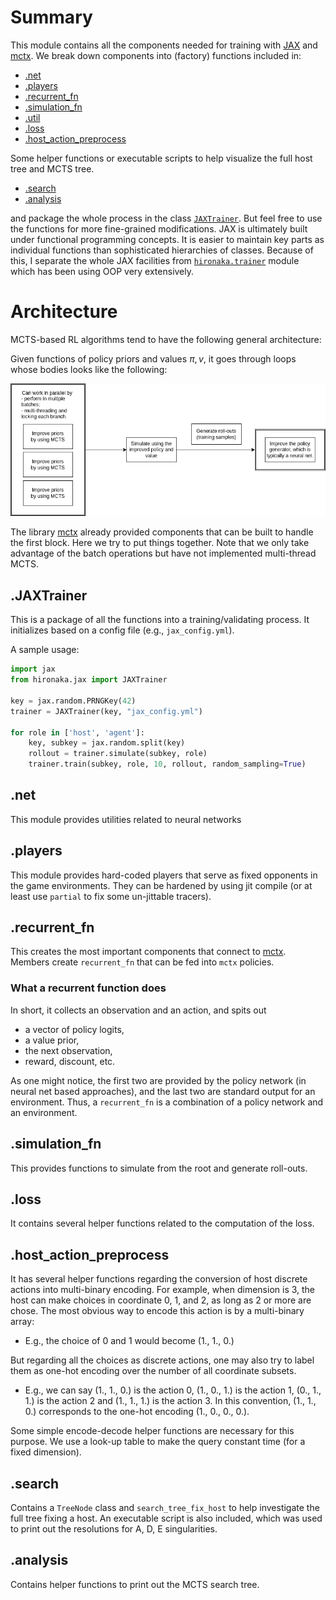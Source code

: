 # Summary

This module contains all the components needed for training with [JAX](https://github.com/google/jax)
and [mctx](https://github.com/deepmind/mctx).
We break down components into (factory) functions included in:

- [.net](net.py)
- [.players](players.py)
- [.recurrent_fn](recurrent_fn.py)
- [.simulation_fn](simulation_fn.py)
- [.util](util.py)
- [.loss](loss.py)
- [.host_action_preprocess](host_action_preprocess.py)

Some helper functions or executable scripts to help visualize the full host tree and MCTS tree.
- [.search](search.py)
- [.analysis](analysis.py)

and package the whole process in the class [`JAXTrainer`](jax_trainer.py). But feel free to use the functions for more
fine-grained modifications.
JAX is ultimately built under functional programming concepts. It is easier to maintain key parts as individual
functions than sophisticated hierarchies of classes.
Because of this, I separate the whole JAX facilities from [`hironaka.trainer`](../trainer) module which has been using 
OOP very extensively.

# Architecture

MCTS-based RL algorithms tend to have the following general architecture:

Given functions of policy priors and values $\pi, v$, it goes through loops whose bodies
looks like the following:

![architect](img/MCTS.png)

The library [mctx](https://github.com/deepmind/mctx) already provided components that can be built to handle the first
block. Here we try to put things together. Note that we only take advantage of the batch operations but have not implemented multi-thread MCTS.

## .JAXTrainer

This is a package of all the functions into a training/validating process. It initializes based on a config file (e.g., `jax_config.yml`).

A sample usage:

```python
import jax
from hironaka.jax import JAXTrainer

key = jax.random.PRNGKey(42)
trainer = JAXTrainer(key, "jax_config.yml")

for role in ['host', 'agent']:
    key, subkey = jax.random.split(key)
    rollout = trainer.simulate(subkey, role)
    trainer.train(subkey, role, 10, rollout, random_sampling=True)
```

## .net

This module provides utilities related to neural networks

## .players

This module provides hard-coded players that serve as fixed opponents in the game environments. They can be hardened by
using jit compile (or at least use `partial` to fix some un-jittable tracers).

## .recurrent_fn

This creates the most important components that connect to [mctx](https://github.com/deepmind/mctx). Members
create `recurrent_fn` that can be fed into `mctx` policies.

### What a recurrent function does

In short, it collects an observation and an action, and spits out

- a vector of policy logits,
- a value prior,
- the next observation,
- reward, discount, etc.

As one might notice, the first two are provided by the policy network (in neural net based approaches), and the last two
are standard output for an environment. Thus, a `recurrent_fn` is a combination of a policy network and an environment.

## .simulation_fn

This provides functions to simulate from the root and generate roll-outs.

## .loss

It contains several helper functions related to the computation of the loss.

## .host_action_preprocess

It has several helper functions regarding the conversion of host discrete actions into multi-binary encoding. For example, when dimension is 3, the host can make choices in coordinate 0, 1, and 2, as long as 2 or more are chose.
The most obvious way to encode this action is by a multi-binary array:
- E.g., the choice of 0 and 1 would become (1., 1., 0.)

But regarding all the choices as discrete actions, one may also try to label them as one-hot encoding over the number of all coordinate subsets.
- E.g., we can say (1., 1., 0.) is the action 0, (1., 0., 1.) is the action 1, (0., 1., 1.) is the action 2 and (1., 1., 1.) is the action 3. In this convention, (1., 1., 0.) corresponds to the one-hot encoding (1., 0., 0., 0.).

Some simple encode-decode helper functions are necessary for this purpose. We use a look-up table to make the query constant time (for a fixed dimension).

## .search
Contains a `TreeNode` class and `search_tree_fix_host` to help investigate the full tree fixing a host.
An executable script is also included, which was used to print out the resolutions for A, D, E singularities.

## .analysis
Contains helper functions to print out the MCTS search tree.

